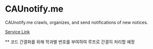 # CAUnotify.me
CAUnotify.me crawls, organizes, and send notifications of new notices.

<a href="https://caunotify.me">Service Link</a>

** 코드 간결화를 위해 학과별 번호를 부여하여 루프로 간결히 처리할 예정
